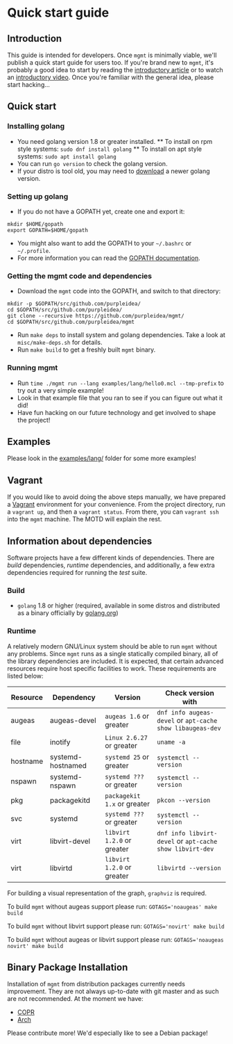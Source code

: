 # Quick start guide

## Introduction
This guide is intended for developers. Once `mgmt` is minimally viable, we'll
publish a quick start guide for users too. If you're brand new to `mgmt`, it's
probably a good idea to start by reading the
[introductory article](https://purpleidea.com/blog/2016/01/18/next-generation-configuration-mgmt/)
or to watch an [introductory video](https://www.youtube.com/watch?v=LkEtBVLfygE&html5=1).
Once you're familiar with the general idea, please start hacking...

## Quick start

### Installing golang
* You need golang version 1.8 or greater installed.
** To install on rpm style systems: `sudo dnf install golang`
** To install on apt style systems: `sudo apt install golang`
* You can run `go version` to check the golang version.
* If your distro is tool old, you may need to [download](https://golang.org/dl/) a newer golang version.

### Setting up golang
* If you do not have a GOPATH yet, create one and export it:
```
mkdir $HOME/gopath
export GOPATH=$HOME/gopath
```
* You might also want to add the GOPATH to your `~/.bashrc` or `~/.profile`.
* For more information you can read the [GOPATH documentation](https://golang.org/cmd/go/#hdr-GOPATH_environment_variable).

### Getting the mgmt code and dependencies
* Download the `mgmt` code into the GOPATH, and switch to that directory:
```
mkdir -p $GOPATH/src/github.com/purpleidea/
cd $GOPATH/src/github.com/purpleidea/
git clone --recursive https://github.com/purpleidea/mgmt/
cd $GOPATH/src/github.com/purpleidea/mgmt
```
* Run `make deps` to install system and golang dependencies. Take a look at `misc/make-deps.sh` for details.
* Run `make build` to get a freshly built `mgmt` binary.

### Running mgmt
* Run `time ./mgmt run --lang examples/lang/hello0.mcl --tmp-prefix` to try out a very simple example!
* Look in that example file that you ran to see if you can figure out what it did!
* Have fun hacking on our future technology and get involved to shape the project!

## Examples
Please look in the [examples/lang/](../examples/lang/) folder for some more examples!

## Vagrant
If you would like to avoid doing the above steps manually, we have prepared a
[Vagrant](https://www.vagrantup.com/) environment for your convenience. From the
project directory, run a `vagrant up`, and then a `vagrant status`. From there,
you can `vagrant ssh` into the `mgmt` machine. The MOTD will explain the rest.

## Information about dependencies
Software projects have a few different kinds of dependencies. There are _build_
dependencies, _runtime_ dependencies, and additionally, a few extra dependencies
required for running the _test_ suite.

### Build
* `golang` 1.8 or higher (required, available in some distros and distributed
  as a binary officially by [golang.org](https://golang.org/dl/))

### Runtime
A relatively modern GNU/Linux system should be able to run `mgmt` without any
problems. Since `mgmt` runs as a single statically compiled binary, all of the
library dependencies are included. It is expected, that certain advanced
resources require host specific facilities to work. These requirements are
listed below:

| Resource | Dependency        | Version                     | Check version with                                        |
|----------|-------------------|-----------------------------|-----------------------------------------------------------|
| augeas   | augeas-devel      | `augeas 1.6` or greater     | `dnf info augeas-devel` or `apt-cache show libaugeas-dev` |
| file     | inotify           | `Linux 2.6.27` or greater   | `uname -a`                                                |
| hostname | systemd-hostnamed | `systemd 25` or greater     | `systemctl --version`                                     |
| nspawn   | systemd-nspawn    | `systemd ???` or greater    | `systemctl --version`                                     |
| pkg      | packagekitd       | `packagekit 1.x` or greater | `pkcon --version`                                         |
| svc      | systemd           | `systemd ???` or greater    | `systemctl --version`                                     |
| virt     | libvirt-devel     | `libvirt 1.2.0` or greater  | `dnf info libvirt-devel` or `apt-cache show libvirt-dev`  |
| virt     | libvirtd          | `libvirt 1.2.0` or greater  | `libvirtd --version`                                      |

For building a visual representation of the graph, `graphviz` is required.

To build `mgmt` without augeas support please run:
`GOTAGS='noaugeas' make build`

To build `mgmt` without libvirt support please run:
`GOTAGS='novirt' make build`

To build `mgmt` without augeas or libvirt support please run:
`GOTAGS='noaugeas novirt' make build`

## Binary Package Installation
Installation of `mgmt` from distribution packages currently needs improvement.
They are not always up-to-date with git master and as such are not recommended.
At the moment we have:
* [COPR](https://copr.fedoraproject.org/coprs/purpleidea/mgmt/)
* [Arch](https://aur.archlinux.org/packages/mgmt/)

Please contribute more! We'd especially like to see a Debian package!
